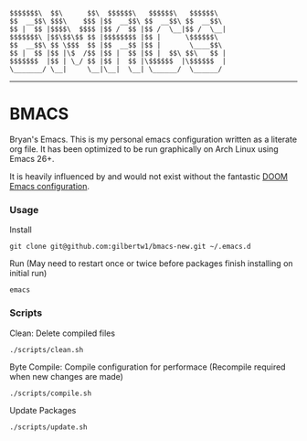 ```
$$$$$$$\  $$\      $$\  $$$$$$\   $$$$$$\   $$$$$$\  
$$  __$$\ $$$\    $$$ |$$  __$$\ $$  __$$\ $$  __$$\ 
$$ |  $$ |$$$$\  $$$$ |$$ /  $$ |$$ /  \__|$$ /  \__|
$$$$$$$\ |$$\$$\$$ $$ |$$$$$$$$ |$$ |      \$$$$$$\  
$$  __$$\ $$ \$$$  $$ |$$  __$$ |$$ |       \____$$\ 
$$ |  $$ |$$ |\$  /$$ |$$ |  $$ |$$ |  $$\ $$\   $$ |
$$$$$$$  |$$ | \_/ $$ |$$ |  $$ |\$$$$$$  |\$$$$$$  |
\_______/ \__|     \__|\__|  \__| \______/  \______/ 
```

- - -

BMACS
=====

Bryan's Emacs. This is my personal emacs configuration written as a literate org file. It has been
optimized to be run graphically on Arch Linux using Emacs 26+.

It is heavily influenced by and would not exist without the fantastic
[DOOM Emacs configuration](https://github.com/hlissner/doom-emacs). 


### Usage

Install

    git clone git@github.com:gilbertw1/bmacs-new.git ~/.emacs.d

Run (May need to restart once or twice before packages finish installing on initial run)

    emacs

### Scripts

Clean: Delete compiled files

    ./scripts/clean.sh

Byte Compile: Compile configuration for performace (Recompile required when new changes are made)

    ./scripts/compile.sh

Update Packages

    ./scripts/update.sh
